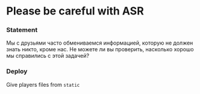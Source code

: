 # Please be careful with ASR

### Statement
Мы с друзьями часто обмениваемся информацией, которую не должен знать никто, кроме нас. Не можете ли вы проверить, насколько хорошо мы справились с этой задачей?

### Deploy
Give players files from `static`
